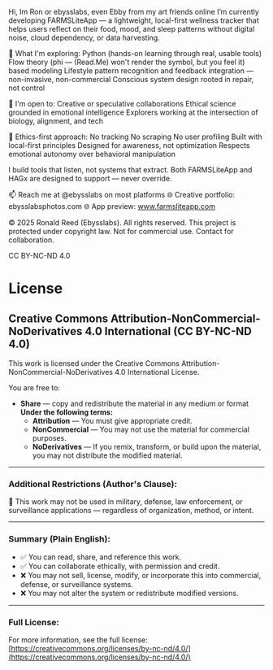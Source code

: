 Hi, Im Ron or ebysslabs, even Ebby from my art friends online
I’m currently developing FARMSLiteApp — a lightweight, local-first wellness tracker that helps users 
reflect on their food, mood, and sleep patterns without digital noise, cloud dependency, or data harvesting.

🧠 What I'm exploring:
Python (hands-on learning through real, usable tools)
Flow theory (phi — (Read.Me) won't render the symbol, but you feel it) based modeling
Lifestyle pattern recognition and feedback integration — non-invasive, non-commercial
Conscious system design rooted in repair, not control

🤝 I'm open to:
Creative or speculative collaborations
Ethical science grounded in emotional intelligence
Explorers working at the intersection of biology, alignment, and tech

🔐 Ethics-first approach:
No tracking
No scraping
No user profiling
Built with local-first principles
Designed for awareness, not optimization
Respects emotional autonomy over behavioral manipulation

I build tools that listen, not systems that extract.
Both FARMSLiteApp and HAGx are designed to support — never override.

📫 Reach me at @ebysslabs on most platforms
🌐 Creative portfolio: ebysslabsphotos.com
🌐 App preview: www.farmsliteapp.com

© 2025 Ronald Reed (Ebysslabs). All rights reserved.
This project is protected under copyright law.
Not for commercial use. Contact for collaboration.

CC BY-NC-ND 4.0

# License

## Creative Commons Attribution-NonCommercial-NoDerivatives 4.0 International (CC BY-NC-ND 4.0)

This work is licensed under the Creative Commons Attribution-NonCommercial-NoDerivatives 4.0 International License.

You are free to:
- **Share** — copy and redistribute the material in any medium or format  
  **Under the following terms:**
  - **Attribution** — You must give appropriate credit.
  - **NonCommercial** — You may not use the material for commercial purposes.
  - **NoDerivatives** — If you remix, transform, or build upon the material, you may not distribute the modified material.

---

### Additional Restrictions (Author's Clause):

🚫 This work may not be used in military, defense, law enforcement, or surveillance applications — regardless of organization, method, or intent.

---

### Summary (Plain English):

- ✅ You can read, share, and reference this work.  
- ✅ You can collaborate ethically, with permission and credit.  
- ❌ You may not sell, license, modify, or incorporate this into commercial, defense, or surveillance systems.  
- ❌ You may not alter the system or redistribute modified versions.

---

### Full License:

For more information, see the full license:  
[https://creativecommons.org/licenses/by-nc-nd/4.0/](https://creativecommons.org/licenses/by-nc-nd/4.0/)

<!---
ebysslabscodes/ebysslabscodes is a ✨ special ✨ repository because its `README.md` (this file) appears on your GitHub profile.
You can click the Preview link to take a look at your changes.
--->
